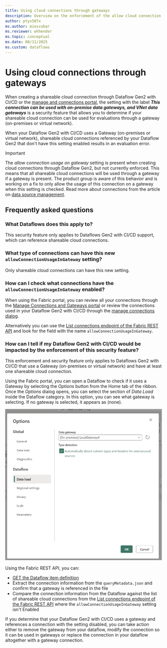 ```yaml
---
title: Using cloud connections through gateways
description: Overview on the enforcement of the allow cloud connection usage on gateway setting for Dataflow Gen2 and its most frequently asked questions
author: ptyx507x
ms.author: miescobar
ms.reviewer: whhender
ms.topic: conceptual
ms.date: 08/11/2025
ms.custom: dataflows
---
```


# Using cloud connections through gateways

When creating a shareable cloud connection through Dataflow Gen2 with CI/CD or the [manage and connections portal](data-source-management.md), the setting with the label ***This connection can be used with on-premise data gateways, and VNet data gateways*** is a security feature that allows you to determine if your shareable cloud connection can be used for evaluations through a gateway (on-premises or virtual network).

When your Dataflow Gen2 with CI/CD uses a Gateway (on-premises or virtual network), shareable cloud connections referenced by your Dataflow Gen2 that don't have this setting enabled results in an evaluation error.

>[!IMPORTANT]
>The *allow connection usage on gateway* setting is present when creating cloud connections through Dataflow Gen2, but not currently enforced. This means that all shareable cloud connections will be used through a gateway if a gateway is present. The product group is aware of this behavior and is working on a fix to only allow the usage of this connection on a gateway when this setting is checked.
>Read more about connections from the article on [data source management](data-source-management.md).

## Frequently asked questions

### What Dataflows does this apply to?
This security feature only applies to Dataflows Gen2 with CI/CD support, which can reference shareable cloud connections.

### What type of connections can have this new `allowConnectionUsageInGateway` setting?
  Only shareable cloud connections can have this new setting.

### How can I check what connections have the `allowConnectionUsageInGateway` enabled?
  When using the Fabric portal, you can review all your connections through the [Manage Connections and Gateways portal](data-source-management.md) or review the connections used in your Dataflow Gen2 with CI/CD through the [manage connections dialog](/power-query/manage-connections).

  Alternatively you can use the [List connections endpoint of the Fabric REST API](/rest/api/fabric/core/connections/list-connections) and look for the field with the name `allowConnectionUsageInGateway`.

### How can I tell if my Dataflow Gen2 with CI/CD would be impacted by the enforcement of this security feature?

This enforcement and security feature only applies to Dataflows Gen2 with CI/CD that use a Gateway (on-premises or virtual network) and have at least one shareable cloud connection.

Using the Fabric portal, you can open a Dataflow to check if it uses a Gateway by selecting the *Options* button from the Home tab of the ribbon. Once the *Options* dialog opens, you can select the section of *Data Load* inside the Dataflow category. In this option, you can see what gateway is selecting. If no gateway is selected, it appears as (none).

![Screenshot of the options dialog showing how a gateway with the name LocalGateway4 appears have been selected](media/dataflow-gen2-cloud-connection-gateway-use/options-dialog-gateway.png)

Using the Fabric REST API, you can:
* [GET the Dataflow item definition](/rest/api/fabric/dataflow/items/get-dataflow-definition)
* Extract the connection information from the `queryMetadata.json` and confirm that a gateway is referenced in the file
* Compare the connection information from the Dataflow against the list of shareable cloud connections from the [List connections endpoint of the Fabric REST API](/rest/api/fabric/core/connections/list-connections) where the `allowConnectionUsageInGateway` setting isn't Enabled

If you determine that your Dataflow Gen2 with CI/CD uses a gateway and references a connection with the setting disabled, you can take action either to remove the gateway from your dataflow, modify the connection so it can be used in gateways or replace the connection in your dataflow altogether with a gateway connection.